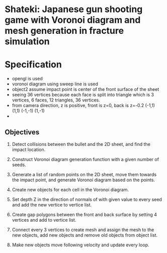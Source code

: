 # Shateki: Japanese gun shooting game with Voronoi diagram and mesh generation in fracture simulation

# Specification
- opengl is used
- voronoi diagram using sweep line is used
- object2 assume impact point is center of the front surface of the sheet
- seeing 36 vertices because each face is split into triangle which is 3 vertices, 6 faces, 12 triangles, 36 vertices.
- from camera direction, z is positive, front is z=0, back is z=-0.2
(-1,1) (1,1)
(-1,-1) (1,-1)
- 

## Objectives

1. Detect collisions between the bullet and the 2D sheet, and find the impact location.

2. Construct Voronoi diagram generation function with a given number of seeds.

3. Generate a list of random points on the 2D sheet, move them towards the impact point, and generate Voronoi diagram based on the points.

4. Create new objects for each cell in the Voronoi diagram.

5. Set depth Z in the direction of normals of with given value to every seed and add the new vertice to vertice list.

6. Create gap polygons between the front and back surface by setting 4 vertices and add to vertice list.

7. Connect every 3 vertices to create mesh and assign the mesh to the new objects, add new objects and remove old objects from object list.

8. Make new objects move following velocity and update every loop.


